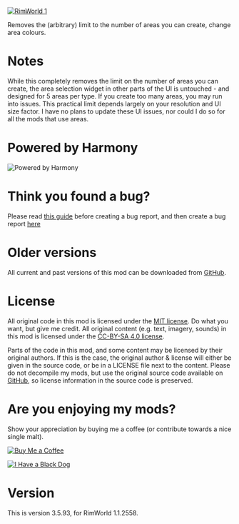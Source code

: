 [![RimWorld 1](https://img.shields.io/badge/RimWorld-1-brightgreen.svg)](http://rimworldgame.com/)

Removes the (arbitrary) limit to the number of areas you can create, change area colours.

# Notes
While this completely removes the limit on the number of areas you can create, the area selection widget in other parts of the UI is untouched - and designed for 5 areas per type. If you create too many areas, you may run into issues. This practical limit depends largely on your resolution and UI size factor. I have no plans to update these UI issues, nor could I do so for all the mods that use areas.

# Powered by Harmony
![Powered by Harmony](https://raw.githubusercontent.com/pardeike/Harmony/master/HarmonyLogo.png)

# Think you found a bug? 
Please read [this guide](http://steamcommunity.com/sharedfiles/filedetails/?id=725234314) before creating a bug report,
 and then create a bug report [here](https://github.com/fluffy-mods/AreaUnlocker/issues)

# Older versions
All current and past versions of this mod can be downloaded from [GitHub](https://github.com/fluffy-mods/AreaUnlocker/releases).

# License
All original code in this mod is licensed under the [MIT license](https://opensource.org/licenses/MIT). Do what you want, but give me credit. 
All original content (e.g. text, imagery, sounds) in this mod is licensed under the [CC-BY-SA 4.0 license](http://creativecommons.org/licenses/by-sa/4.0/).

Parts of the code in this mod, and some content may be licensed by their original authors. If this is the case, the original author & license will either be given in the source code, or be in a LICENSE file next to the content. Please do not decompile my mods, but use the original source code available on [GitHub](https://github.com/fluffy-mods/AreaUnlocker/), so license information in the source code is preserved.

# Are you enjoying my mods?
Show your appreciation by buying me a coffee (or contribute towards a nice single malt).

[![Buy Me a Coffee](http://i.imgur.com/EjWiUwx.gif)](https://ko-fi.com/fluffymods)

[![I Have a Black Dog](https://i.ibb.co/ss59Rwy/New-Project-2.png)](https://www.youtube.com/watch?v=XiCrniLQGYc)

# Version
This is version 3.5.93, for RimWorld 1.1.2558.
